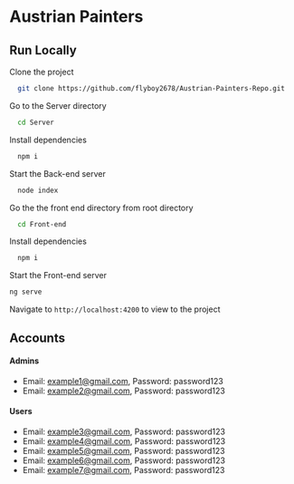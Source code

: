 # Austrian Painters
## Run Locally

Clone the project

```bash
  git clone https://github.com/flyboy2678/Austrian-Painters-Repo.git
```

Go to the Server directory

```bash
  cd Server
```

Install dependencies

```bash
  npm i
```

Start the Back-end server

```bash
  node index
```

Go the the front end directory from root directory
```bash
  cd Front-end
```
Install dependencies
```bash
  npm i 
  ```
Start the Front-end server
```bash
ng serve
```
Navigate to `http://localhost:4200` to view to the project



## Accounts
#### Admins
- Email: example1@gmail.com, Password: password123
- Email: example2@gmail.com, Password: password123
#### Users
- Email: example3@gmail.com, Password: password123
- Email: example4@gmail.com, Password: password123
- Email: example5@gmail.com, Password: password123
- Email: example6@gmail.com, Password: password123
- Email: example7@gmail.com, Password: password123

